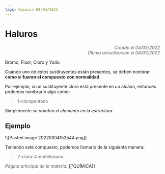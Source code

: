 ```yaml
---
tags: Química 04/03/2022
---
```


# Haluros
<div style="text-align: right; opacity: 0.7; font-style: italic;">Creado el 04/03/2022</div>
<div style="text-align: right; opacity: 0.7; font-style: italic;">Última actualización el 04/03/2022</div>

Bromo, Flúor, Cloro y Yodo.

Cuando uno de estos sustituyentes están presentes, se deben nombrar **como si fueran el compuesto con normalidad.**

Por ejemplo, si un sustituyente cloro está presente en un alcano, entonces podemos nombrarlo algo como:

> 1-cloropentano

Simplemente *se nombra el elemento en la estructura*.

## Ejemplo

![[Pasted image 20220304152544.png]]

Teniendo este compuesto, podemos llamarlo de la siguiente manera:

> 2-cloro-4-metilhexano

<span style="opacity: 0.7; font-style: italic;">Página principal de la materia:</span> [['QUÍMICA]]